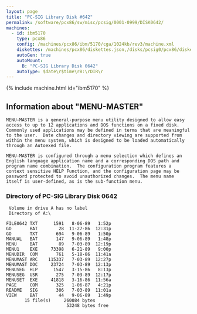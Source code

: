```yaml
---
layout: page
title: "PC-SIG Library Disk #642"
permalink: /software/pcx86/sw/misc/pcsig/0001-0999/DISK0642/
machines:
  - id: ibm5170
    type: pcx86
    config: /machines/pcx86/ibm/5170/cga/1024kb/rev3/machine.xml
    diskettes: /machines/pcx86/diskettes.json,/disks/pcsig0/pcx86/diskettes.json
    autoGen: true
    autoMount:
      B: "PC-SIG Library Disk 0642"
    autoType: $date\r$time\rB:\rDIR\r
---
```


{% include machine.html id="ibm5170" %}

## Information about "MENU-MASTER"

    MENU-MASTER is a general-purpose menu utility designed to allow easy
    access to up to 12 applications and DOS functions on a fixed disk.
    Commonly used applications may be defined in terms that are meaningful
    to the user.  Date changes and directory viewing are supported from
    within the menu system, which is designed to be loaded automatically
    through an Autoexed file.
    
    MENU-MASTER is configured through a menu selection which defines an
    English language application name and a corresponding DOS path and
    program name combination.  The configuration program features a
    context sensitive HELP Function, and the configuration page may be
    password protected to avoid unauthorized changes.  The menu name
    itself is user-defined, as is the sub-function menu.

### Directory of PC-SIG Library Disk 0642

     Volume in drive A has no label
     Directory of A:\

    FILE0642 TXT      1591   8-06-89   1:52p
    GO       BAT        28  11-27-86  12:31p
    GO       TXT       694   9-06-89   1:50p
    MANUAL   BAT       147   9-06-89   1:48p
    MENU     BAT        89   7-03-89  12:19p
    MENU1    EXE     73398   6-21-89   9:00p
    MENUDIR  COM       761   5-18-86  11:41a
    MENUMAST ARC    115337   7-03-89  12:27p
    MENUMAST DOC     23724   7-03-89  12:13p
    MENUSEG  HLP      1547   3-15-86   8:13p
    MENUSEG  USR       275   7-03-89  12:17p
    MENUSET  EXE     41818   3-16-86  11:56a
    PAGE     COM       325   1-06-87   4:21p
    README   SIG       306   7-03-89  11:01a
    VIEW     BAT        44   9-06-89   1:49p
           15 file(s)     260084 bytes
                           53248 bytes free

